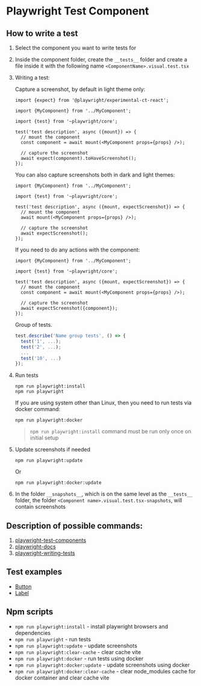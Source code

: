 # Playwright Test Component

## How to write a test

1. Select the component you want to write tests for
2. Inside the component folder, create the `__tests__` folder and create a file inside it with the following name `<ComponentName>.visual.test.tsx`
3. Writing a test:

   Capture a screenshot, by default in light theme only:

   ```tsx
   import {expect} from '@playwright/experimental-ct-react';

   import {MyComponent} from '../MyComponent';

   import {test} from '~playwright/core';

   test('test description', async ({mount}) => {
     // mount the component
     const component = await mount(<MyComponent props={props} />);

     // capture the screenshot
     await expect(component).toHaveScreenshot();
   });
   ```

   You can also capture screenshots both in dark and light themes:

   ```tsx
   import {MyComponent} from '../MyComponent';

   import {test} from '~playwright/core';

   test('test description', async ({mount, expectScreenshot}) => {
     // mount the component
     await mount(<MyComponent props={props} />);

     // capture the screenshot
     await expectScreenshot();
   });
   ```

   If you need to do any actions with the component:

   ```tsx
   import {MyComponent} from '../MyComponent';

   import {test} from '~playwright/core';

   test('test description', async ({mount, expectScreenshot}) => {
     // mount the component
     const component = await mount(<MyComponent props={props} />);

     // capture the screenshot
     await expectScreenshot({component});
   });
   ```

   Group of tests.

   ```ts
   test.describe('Name group tests', () => {
     test('1', ...);
     test('2', ...);
     ...
     test('10', ...)
   });
   ```

4. Run tests

   ```shell
   npm run playwright:install
   npm run playwright
   ```

   If you are using system other than Linux, then you need to run tests via docker command:

   ```shell
   npm run playwright:docker
   ```

   > `npm run playwright:install` command must be run only once on initial setup

5. Update screenshots if needed

   ```shell
   npm run playwright:update
   ```

   Or

   ```shell
   npm run playwright:docker:update
   ```

6. In the folder `__snapshots__`, which is on the same level as the `__tests__` folder, the folder `<Component name>.visual.test.tsx-snapshots`, will contain screenshots

## Description of possible commands:

1. [playwright-test-components](https://playwright.dev/docs/test-components)
2. [playwright-docs](https://playwright.dev/docs/api/class-test)
3. [playwright-writing-tests](https://playwright.dev/docs/writing-tests)

## Test examples

- [Button](../src/components/Button/__tests__/Button.visual.test.tsx)
- [Label](../src/components/Label/__tests__//Label.visual.test.tsx)

## Npm scripts

- `npm run playwright:install` - install playwright browsers and dependencies
- `npm run playwright` - run tests
- `npm run playwright:update` - update screenshots
- `npm run playwright:clear-cache` - clear cache vite
- `npm run playwright:docker` - run tests using docker
- `npm run playwright:docker:update` - update screenshots using docker
- `npm run playwright:docker:clear-cache` - clear node_modules cache for docker container and clear cache vite
